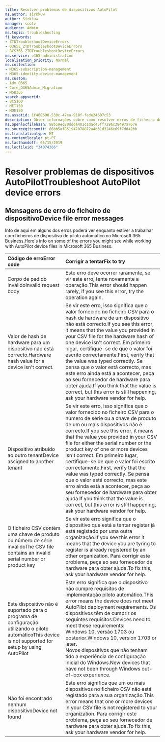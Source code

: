 ```yaml
---
title: Resolver problemas de dispositivos AutoPilot
ms.author: sirkkuw
author: Sirkkuw
manager: scotv
audience: Admin
ms.topic: troubleshooting
f1_keywords:
- ZTDTroubleshootDeviceErrors
- O365E_ZTDTroubleshootDeviceErrors
- BCS365_ZTDTroubleshootDeviceErrors
ms.service: o365-administration
localization_priority: Normal
ms.collection:
- M365-subscription-management
- M365-identity-device-management
ms.custom:
- Adm_O365
- Core_O365Admin_Migration
- MSB365
search.appverid:
- BCS160
- MET150
- MOE150
ms.assetid: 1f468690-530c-47ea-918f-fede24607c53
description: Obter informações sobre como resolver erros de ficheiro do dispositivo de piloto automático.
ms.openlocfilehash: 88b59ec20ddda401c1dac45ff729ac38497a767e
ms.sourcegitcommit: 66bb5af851947078872a4d31d3246e69f7dd42bb
ms.translationtype: MT
ms.contentlocale: pt-PT
ms.lasthandoff: 05/15/2019
ms.locfileid: "34074366"
---
```

# <a name="troubleshoot-autopilot-device-errors"></a><span data-ttu-id="f44fb-103">Resolver problemas de dispositivos AutoPilot</span><span class="sxs-lookup"><span data-stu-id="f44fb-103">Troubleshoot AutoPilot device errors</span></span>

## <a name="device-file-error-messages"></a><span data-ttu-id="f44fb-104">Mensagens de erro do ficheiro de dispositivo</span><span class="sxs-lookup"><span data-stu-id="f44fb-104">Device file error messages</span></span>

<span data-ttu-id="f44fb-105">Info de aqui em alguns dos erros poderá ver enquanto estiver a trabalhar com ficheiros de dispositivo de piloto automático no Microsoft 365 Business.</span><span class="sxs-lookup"><span data-stu-id="f44fb-105">Here's info on some of the errors you might see while working with AutoPilot device files in Microsoft 365 Business.</span></span> 
  
|<span data-ttu-id="f44fb-106">**Código de erro**</span><span class="sxs-lookup"><span data-stu-id="f44fb-106">**Error code**</span></span>|<span data-ttu-id="f44fb-107">**Corrigir a tentar**</span><span class="sxs-lookup"><span data-stu-id="f44fb-107">**Fix to try**</span></span>|
|:-----|:-----|
|<span data-ttu-id="f44fb-108">Corpo de pedido inválido</span><span class="sxs-lookup"><span data-stu-id="f44fb-108">Invalid request body</span></span>  <br/> |<span data-ttu-id="f44fb-109">Este erro deve ocorrer raramente, se vir este erro, tente novamente a operação.</span><span class="sxs-lookup"><span data-stu-id="f44fb-109">This error should happen rarely, if you see this error, try the operation again.</span></span>  <br/> |
|<span data-ttu-id="f44fb-110">Valor de hash de hardware para um dispositivo não está correcto.</span><span class="sxs-lookup"><span data-stu-id="f44fb-110">Hardware hash value for a device isn't correct.</span></span>  <br/> |<span data-ttu-id="f44fb-111">Se vir este erro, isso significa que o valor fornecido no ficheiro CSV para o hash de hardware de um dispositivo não está correcto.</span><span class="sxs-lookup"><span data-stu-id="f44fb-111">If you see this error, it means that the value you provided in your CSV file for the hardware hash of one device isn't correct.</span></span> <span data-ttu-id="f44fb-112">Em primeiro lugar, certifique-se de que o valor foi escrito correctamente.</span><span class="sxs-lookup"><span data-stu-id="f44fb-112">First, verify that the value was typed correctly.</span></span> <span data-ttu-id="f44fb-113">Se pensa que o valor está correcto, mas este erro ainda está a acontecer, peça ao seu fornecedor de hardware para obter ajuda.</span><span class="sxs-lookup"><span data-stu-id="f44fb-113">If you think that the value is correct, but this error is still happening, ask your hardware vendor for help.</span></span>  <br/> |
|<span data-ttu-id="f44fb-114">Dispositivo atribuído ao outro tenant</span><span class="sxs-lookup"><span data-stu-id="f44fb-114">Device assigned to another tenant</span></span>  <br/> |<span data-ttu-id="f44fb-115">Se vir este erro, isso significa que o valor fornecido no ficheiro CSV para o número de série ou a chave de produto de um ou mais dispositivos não é correcto.</span><span class="sxs-lookup"><span data-stu-id="f44fb-115">If you see this error, it means that the value you provided in your CSV file for either the serial number or the product key of one or more devices isn't correct.</span></span> <span data-ttu-id="f44fb-116">Em primeiro lugar, certifique-se de que o valor foi escrito correctamente.</span><span class="sxs-lookup"><span data-stu-id="f44fb-116">First, verify that the value was typed correctly.</span></span> <span data-ttu-id="f44fb-117">Se pensa que o valor está correcto, mas este erro ainda está a acontecer, peça ao seu fornecedor de hardware para obter ajuda.</span><span class="sxs-lookup"><span data-stu-id="f44fb-117">If you think that the value is correct, but this error is still happening, ask your hardware vendor for help.</span></span>  <br/> |
|<span data-ttu-id="f44fb-118">O ficheiro CSV contém uma chave de produto ou número de série inválido</span><span class="sxs-lookup"><span data-stu-id="f44fb-118">The CSV file contains an invalid serial number or product key</span></span>  <br/> |<span data-ttu-id="f44fb-119">Se vir este erro significa que o dispositivo que está a tentar registar já está registado por uma outra organização.</span><span class="sxs-lookup"><span data-stu-id="f44fb-119">If you see this error it means that the device you are tyring to register is already registered by an other organization.</span></span> <span data-ttu-id="f44fb-120">Para corrigir este problema, peça ao seu fornecedor de hardware para obter ajuda.</span><span class="sxs-lookup"><span data-stu-id="f44fb-120">To fix this, ask your hardware vendor for help.</span></span>  <br/> |
|<span data-ttu-id="f44fb-121">Este dispositivo não é suportado para o programa de configuração utilizando o piloto automático</span><span class="sxs-lookup"><span data-stu-id="f44fb-121">This device is not supported for setup by using AutoPilot</span></span>  <br/> | <span data-ttu-id="f44fb-122">Este erro significa que o dispositivo não cumpre requisitos de implementação piloto automático.</span><span class="sxs-lookup"><span data-stu-id="f44fb-122">This error means the device does not meet AutoPilot deployment requirements.</span></span> <span data-ttu-id="f44fb-123">Os dispositivos têm de cumprir os seguintes requisitos:</span><span class="sxs-lookup"><span data-stu-id="f44fb-123">Devices need to meet these requirements:</span></span>  <br/>  <span data-ttu-id="f44fb-124">Windows 10, versão 1703 ou posterior.</span><span class="sxs-lookup"><span data-stu-id="f44fb-124">Windows 10, version 1703 or later.</span></span>  <br/>  <span data-ttu-id="f44fb-125">Novos dispositivos que não tenham tido a experiência de configuração inicial do Windows.</span><span class="sxs-lookup"><span data-stu-id="f44fb-125">New devices that have not been through Windows out-of-box experience.</span></span>  <br/> |
|<span data-ttu-id="f44fb-126">Não foi encontrado nenhum dispositivo</span><span class="sxs-lookup"><span data-stu-id="f44fb-126">Device not found</span></span>  <br/> |<span data-ttu-id="f44fb-127">Este erro significa que um ou mais dispositivos no ficheiro CSV não está registado para a sua organização.</span><span class="sxs-lookup"><span data-stu-id="f44fb-127">This error means that one or more devices in your CSV file is not registered to your organization.</span></span> <span data-ttu-id="f44fb-128">Para corrigir este problema, peça ao seu fornecedor de hardware para obter ajuda.</span><span class="sxs-lookup"><span data-stu-id="f44fb-128">To fix this, ask your hardware vendor for help.</span></span>  <br/> |
   

